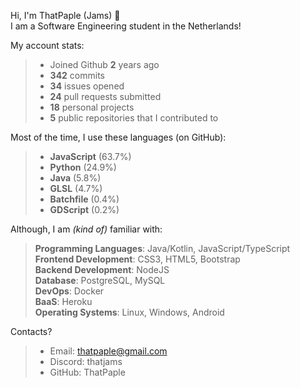 Hi, I'm ThatPaple (Jams) 👋   
I am a Software Engineering student in the Netherlands!   

My account stats:
>   - Joined Github **2** years ago
>   - **342** commits
>   - **34** issues opened
>   - **24** pull requests submitted
>   - **18** personal projects
>   - **5** public repositories that I contributed to


Most of the time, I use these languages (on GitHub):
>    - **JavaScript** (63.7%)
>    - **Python** (24.9%)
>    - **Java** (5.8%)
>    - **GLSL** (4.7%)
>    - **Batchfile** (0.4%)
>    - **GDScript** (0.2%)

Although, I am _(kind of)_ familiar with:
>    **Programming Languages**: Java/Kotlin, JavaScript/TypeScript   
>    **Frontend Development**: CSS3, HTML5,  Bootstrap   
>    **Backend Development**: NodeJS   
>    **Database**: PostgreSQL, MySQL   
>    **DevOps**: Docker   
>    **BaaS**: Heroku   
>    **Operating Systems**: Linux, Windows, Android

Contacts?
> - Email: thatpaple@gmail.com
> - Discord: thatjams
> - GitHub: ThatPaple
